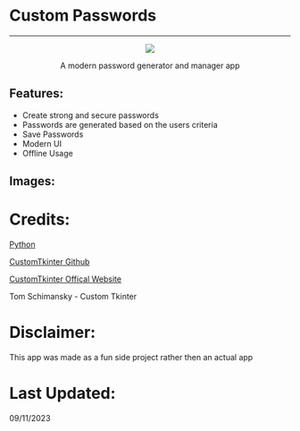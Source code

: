 # Custom Passwords

---

<div align="center">
  <img src="https://i.imgur.com/rFedwl3.png" />
  <p align="center"> A modern password generator and manager app </p>
</div>


## Features:

- Create strong and secure passwords
- Passwords are generated based on the users criteria
- Save Passwords
- Modern UI
- Offline Usage

## Images:


# Credits:

[Python](https://www.python.org/)

[CustomTkinter Github](https://github.com/TomSchimansky/CustomTkinter "CustomTkinter")

[CustomTkinter Offical Website](https://github.com/TomSchimansky/CustomTkinter "CustomTkinter](https://customtkinter.tomschimansky.com/)")

Tom Schimansky - Custom Tkinter

# Disclaimer:
This app was made as a fun side project rather then an actual app


# Last Updated:
09/11/2023
